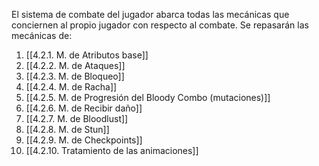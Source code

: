 
El sistema de combate del jugador abarca todas las mecánicas que conciernen al propio jugador con respecto al combate. Se repasarán las mecánicas de:

1. [[4.2.1. M. de Atributos base]]
2. [[4.2.2. M. de Ataques]]
3. [[4.2.3. M. de Bloqueo]]
4. [[4.2.4. M. de Racha]]
5. [[4.2.5. M. de Progresión del Bloody Combo (mutaciones)]]
6. [[4.2.6. M. de Recibir daño]]
7. [[4.2.7. M. de Bloodlust]]
8. [[4.2.8. M. de Stun]]
9. [[4.2.9. M. de Checkpoints]]
10. [[4.2.10. Tratamiento de las animaciones]]
